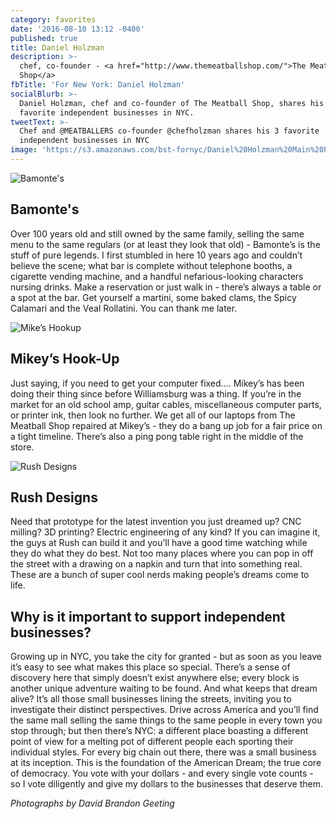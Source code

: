 ```yaml
---
category: favorites
date: '2016-08-10 13:12 -0400'
published: true
title: Daniel Holzman
description: >-
  chef, co-founder - <a href="http://www.themeatballshop.com/">The Meatball
  Shop</a>
fbTitle: 'For New York: Daniel Holzman'
socialBlurb: >-
  Daniel Holzman, chef and co-founder of The Meatball Shop, shares his 3
  favorite independent businesses in NYC.
tweetText: >-
  Chef and @MEATBALLERS co-founder @chefholzman shares his 3 favorite
  independent businesses in NYC
image: 'https://s3.amazonaws.com/bst-fornyc/Daniel%20Holzman%20Main%20Portrait.jpg'
---
```

![Bamonte's](https://s3.amazonaws.com/bst-fornyc/Daniel%20Holzman%20Bamontes.jpg)
## Bamonte's 
Over 100 years old and still owned by the same family, selling the same menu to the same regulars (or at least they look that old) - Bamonte’s is the stuff of pure legends. I first stumbled in here 10 years ago and couldn’t believe the scene; what bar is complete without telephone booths, a cigarette vending machine, and a handful nefarious-looking characters nursing drinks. Make a reservation or just walk in - there’s always a table or a spot at the bar. Get yourself a martini, some baked clams, the Spicy Calamari and the Veal Rollatini. You can thank me later.  

![Mike’s Hookup](https://s3.amazonaws.com/bst-fornyc/Daniel%20Holzman%20Mikes%20Hook%20Up.jpg)
## Mikey’s Hook-Up 
Just saying, if you need to get your computer fixed…. Mikey’s has been doing their thing since before Williamsburg was a thing. If you’re in the market for an old school amp, guitar cables, miscellaneous computer parts, or printer ink, then look no further. We get all of our laptops from The Meatball Shop repaired at Mikey’s - they do a bang up job for a fair price on a tight timeline. There’s also a ping pong table right in the middle of the store.

![Rush Designs](https://s3.amazonaws.com/bst-fornyc/Daniel%20Holzman%20Rush%20Design.jpg)
## Rush Designs  
Need that prototype for the latest invention you just dreamed up? CNC milling? 3D printing? Electric engineering of any kind? If you can imagine it, the guys at Rush can build it and you’ll have a good time watching while they do what they do best. Not too many places where you can pop in off the street with a drawing on a napkin and turn that into something real. These are a bunch of super cool nerds making people’s dreams come to life. 

## Why is it important to support independent businesses?
Growing up in NYC, you take the city for granted - but as soon as you leave it’s easy to see what makes this place so special.  There’s a sense of discovery here that simply doesn’t exist anywhere else; every block is another unique adventure waiting to be found. And what keeps that dream alive? It’s all those small businesses lining the streets, inviting you to investigate their distinct perspectives. Drive across America and you’ll find the same mall selling the same things to the same people in every town you stop through; but then there’s NYC: a different place boasting a different point of view for a melting pot of different people each sporting their individual styles. For every big chain out there, there was a small business at its inception. This is the foundation of the American Dream; the true core of democracy. You vote with your dollars - and every single vote counts - so I vote diligently and give my dollars to the businesses that deserve them.  

_Photographs by David Brandon Geeting_
